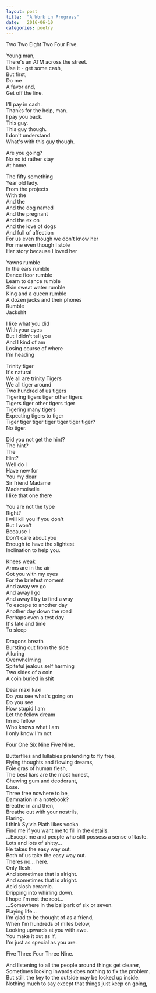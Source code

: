 ```yaml
---
layout: post
title:  "A Work in Progress"
date:   2016-06-10
categories: poetry
---
```


Two Two Eight Two Four Five.


Young man,  
There's an ATM across the street.  
Use it - get some cash,  
But first,  
Do me  
A favor and,  
Get off the line.


I'll pay in cash.  
Thanks for the help, man.  
I pay you back.  
This guy.  
This guy though.  
I don't understand.  
What's with this guy though.


Are you going?  
No no id rather stay  
At home.


The fifty something  
Year old lady.  
From the projects  
With the  
And the   
And the dog named  
And the pregnant  
And the ex on  
And the love of dogs  
And full of affection  
For us even though we don't know her  
For me even though I stole  
Her story because I loved her


Yawns rumble  
In the ears rumble  
Dance floor rumble  
Learn to dance rumble  
Skin sweat water rumble  
King and a queen rumble  
A dozen jacks and their phones  
Rumble  
Jackshit


I like what you did  
With your eyes  
But I didn't tell you  
And I kind of am  
Losing course of where  
I'm heading


Trinity tiger  
It's natural  
We all are trinity Tigers  
We all tiger around  
Two hundred of us tigers  
Tigering tigers tiger other tigers  
Tigers tiger other tigers tiger  
Tigering many tigers  
Expecting tigers to tiger  
Tiger tiger tiger tiger tiger tiger tiger?  
No tiger.


Did you not get the hint?  
The hint?  
The  
Hint?  
Well do I  
Have new for  
You my dear  
Sir friend Madame  
Mademoiselle  
I like that one there


You are not the type  
Right?  
I will kill you if you don't  
But I won't  
Because I  
Don't care about you  
Enough to have the slightest  
Inclination to help you.


Knees weak  
Arms are in the air  
Got you with my eyes  
For the briefest moment  
And away we go  
And away I go  
And away I try to find a way  
To escape to another day  
Another day down the road  
Perhaps even a test day  
It's late and time  
To sleep


Dragons breath  
Bursting out from the side  
Alluring  
Overwhelming  
Spiteful jealous self harming  
Two sides of a coin  
A coin buried in shit


Dear maxi kaxi  
Do you see what's going on  
Do you see  
How stupid I am  
Let the fellow dream  
Im no fellow  
Who knows what I am  
I only know I'm not


Four One Six Nine Five Nine.


Butterflies and lullabies pretending to fly free,  
Flying thoughts and flowing dreams,  
Foie gras of human flesh,  
The best liars are the most honest,  
Chewing gum and deodorant,  
Lose.  
Three free nowhere to be,  
Damnation in a notebook?  
Breathe in and then,  
Breathe out with your nostrils,  
Flaring.  
I think Sylvia Plath likes vodka.  
Find me if you want me to fill in the details.  
...Except me and people who still possess a sense of taste.  
Lots and lots of shitty...  
He takes the easy way out.  
Both of us take the easy way out.  
Theres no... here.  
Only flesh.  
And sometimes that is alright.  
And sometimes that is alright.  
Acid slosh ceramic.  
Dripping into whirling down.  
I hope I'm not the root...  
...Somewhere in the ballpark of six or seven.  
Playing life...  
I'm glad to be thought of as a friend,  
When I'm hundreds of miles below,  
Looking upwards at you with awe.  
You make it out as if,  
I'm just as special as you are.


Five Three Four Three Nine.


And listening to all the people around things get clearer,  
Sometimes looking inwards does nothing to fix the problem.  
But still, the key to the outside may be locked up inside.  
Nothing much to say except that things just keep on going,  

